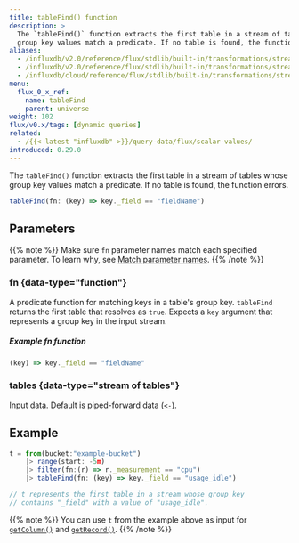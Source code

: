 ```yaml
---
title: tableFind() function
description: >
  The `tableFind()` function extracts the first table in a stream of tables whose
  group key values match a predicate. If no table is found, the function errors.
aliases:
  - /influxdb/v2.0/reference/flux/stdlib/built-in/transformations/stream-table/tablefind/
  - /influxdb/v2.0/reference/flux/stdlib/built-in/transformations/stream-table/tablefind/
  - /influxdb/cloud/reference/flux/stdlib/built-in/transformations/stream-table/tablefind/
menu:
  flux_0_x_ref:
    name: tableFind
    parent: universe
weight: 102
flux/v0.x/tags: [dynamic queries]
related:
  - /{{< latest "influxdb" >}}/query-data/flux/scalar-values/
introduced: 0.29.0
---
```


The `tableFind()` function extracts the first table in a stream of tables whose
group key values match a predicate. If no table is found, the function errors.

```js
tableFind(fn: (key) => key._field == "fieldName")
```

## Parameters

{{% note %}}
Make sure `fn` parameter names match each specified parameter.
To learn why, see [Match parameter names](/flux/v0.x/spec/data-model/#match-parameter-names).
{{% /note %}}

### fn {data-type="function"}

A predicate function for matching keys in a table's group key.
`tableFind` returns the first table that resolves as `true`.
Expects a `key` argument that represents a group key in the input stream.

##### Example fn function

```js
(key) => key._field == "fieldName"
```

### tables {data-type="stream of tables"}
Input data.
Default is piped-forward data ([`<-`](/flux/v0.x/spec/expressions/#pipe-expressions)).

## Example

```js
t = from(bucket:"example-bucket")
    |> range(start: -5m)
    |> filter(fn:(r) => r._measurement == "cpu")
    |> tableFind(fn: (key) => key._field == "usage_idle")

// t represents the first table in a stream whose group key
// contains "_field" with a value of "usage_idle".
```

{{% note %}}
You can use `t` from the example above as input for [`getColumn()`](/flux/v0.x/stdlib/universe/getcolumn/)
and [`getRecord()`](/flux/v0.x/stdlib/universe/getrecord/).
{{% /note %}}
